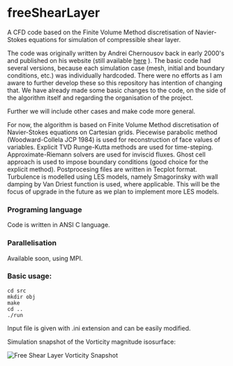 # freeShearLayer

A CFD code based on the Finite Volume Method discretisation of Navier-Stokes equations for simulation of compressible shear layer.

The code was originally written by Andrei Chernousov back in early 2000's and published on his website (still available [here](http://www.geocities.ws/MotorCity/Pit/9939/freecfd.htm) ). The basic code had several versions, because each simulation case (mesh, initial and boundary conditions, etc.) was individually hardcoded. There were no efforts as I am aware to further develop these so this repository has intention of changing that. We have already made some basic changes to the code, on the side of the algorithm itself and regarding the organisation of the project.

Further we will include other cases and make code more general.

For now, the algorithm is based on Finite Volume Method discretisation of Navier-Stokes equations on Cartesian grids. Piecewise parabolic method (Woodward-Collela JCP 1984) is used for reconstruction of face values of variables. Explicit TVD Runge-Kutta methods are used for time-steping. Approximate-Riemann solvers are used for inviscid fluxes. Ghost cell approach is used to impose boundary conditions (good choice for the explicit method). Postprocesing files are written in Tecplot format. Turbulence is modelled using LES models, namely Smagorinsky with wall damping by Van Driest function is used, where applicable. This will be the focus of upgrade in the future as we plan to implement more LES models.

### Programing language

Code is written in ANSI C language.

### Parallelisation

Available soon, using MPI.

### Basic usage:

```
cd src
mkdir obj
make
cd ..
./run
```

Input file is given with .ini extension and can be easily modified.

Simulation snapshot of the Vorticity magnitude isosurface:

![Free Shear Layer Vorticity Snapshot](https://github.com/nikola-m/freeShearLayer/blob/master/vorticity-nsteps3000.png)



